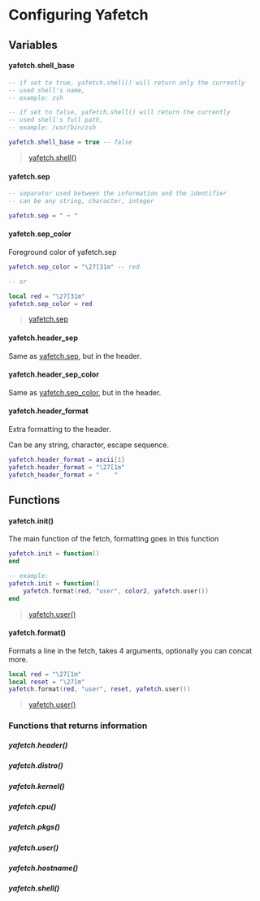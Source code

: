 # Configuring Yafetch

## Variables

#### yafetch.shell_base

```lua
-- if set to true, yafetch.shell() will return only the currently
-- used shell's name,
-- example: zsh

-- if set to false, yafetch.shell() will return the currently 
-- used shell's full path,
-- example: /usr/bin/zsh

yafetch.shell_base = true -- false

```

> [yafetch.shell()](https://github.com/yrwq/yafetch/blob/main/docs.md#yafetch.shell())

#### yafetch.sep

```lua
-- separator used between the information and the identifier
-- can be any string, character, integer

yafetch.sep = " ~ "
```

#### yafetch.sep_color

Foreground color of yafetch.sep

```lua
yafetch.sep_color = "\27[31m" -- red

-- or

local red = "\27[31m"
yafetch.sep_color = red
```

> [yafetch.sep](https://github.com/yrwq/yafetch/blob/main/docs.md#yafetch.sep)

#### yafetch.header_sep

Same as [yafetch.sep](https://github.com/yrwq/yafetch/blob/main/docs.md#yafetch.sep), but in the header.

#### yafetch.header_sep_color

Same as [yafetch.sep_color](https://github.com/yrwq/yafetch/blob/main/docs.md#yafetch.sep_color), but in the header.

#### yafetch.header_format

Extra formatting to the header.

Can be any string, character, escape sequence.

```lua
yafetch.header_format = ascii[1]
yafetch.header_format = "\27[1m"
yafetch_header_format = "    "
```

## Functions

#### yafetch.init()

The main function of the fetch, formatting goes in this function

```lua
yafetch.init = function()
end

-- example:
yafetch.init = function()
	yafetch.format(red, "user", color2, yafetch.user())
end
```

> [yafetch.user()](https://github.com/yrwq/yafetch/blob/main/docs.md#yafetch.user())

#### yafetch.format()

Formats a line in the fetch, takes 4 arguments, optionally you can concat more.

```lua
local red = "\27[1m"
local reset = "\27[m"
yafetch.format(red, "user", reset, yafetch.user())
```
> [yafetch.user()](https://github.com/yrwq/yafetch/blob/main/docs.md#yafetch.user())


### Functions that returns information

##### yafetch.header()
##### yafetch.distro()
##### yafetch.kernel()
##### yafetch.cpu()
##### yafetch.pkgs()
##### yafetch.user()
##### yafetch.hostname()
##### yafetch.shell()

